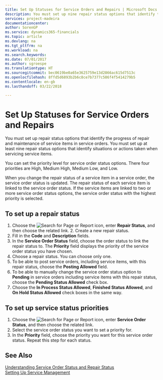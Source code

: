 ```yaml
---
title: Set Up Statuses for Service Orders and Repairs | Microsoft Docs
description: You must set up nine repair status options that identify the progress of repair and maintenance of service items in service orders.
services: project-madeira
documentationcenter: 
author: SorenGP
ms.service: dynamics365-financials
ms.topic: article
ms.devlang: na
ms.tgt_pltfrm: na
ms.workload: na
ms.search.keywords: 
ms.date: 07/01/2017
ms.author: sgroespe
ms.translationtype: HT
ms.sourcegitcommit: bec0619be0a65e3625759e13d2866ac615d7513c
ms.openlocfilehash: 8ffd5d6893b2b6c8ce7b7377c586f4f5414279b5
ms.contentlocale: en-gb
ms.lasthandoff: 03/22/2018

---
```

# <a name="set-up-statuses-for-service-orders-and-repairs"></a>Set Up Statuses for Service Orders and Repairs
You must set up repair status options that identify the progress of repair and maintenance of service items in service orders. You must set up at least nine repair status options that identify situations or actions taken when servicing service items.  

You can set the priority level for service order status options. There four priorities are High, Medium High, Medium Low, and Low.  
  
When you change the repair status of a service item in a service order, the service order status is updated. The repair status of each service item is linked to the service order status. If the service items are linked to two or more service order status options, the service order status with the highest priority is selected.  

## <a name="to-set-up-a-repair-status"></a>To set up a repair status  
1. Choose the ![Search for Page or Report](media/ui-search/search_small.png "Search for Page or Report icon") icon, enter **Repair Status**, and then choose the related link. 2. Create a new repair status.  
3. Fill in the **Code** and **Description** fields.  
4. In the **Service Order Status** field, choose the order status to link the repair status to. The **Priority** field displays the priority of the service order status you have chosen.  
5. Choose a repair status. You can choose only one.  
6. To be able to post service orders, including service items, with this repair status, choose the **Posting Allowed** field.  
7. To be able to manually change the service order status option to **Pending** in service orders including service items with this repair status, choose the **Pending Status Allowed** check box.  
8. Choose the **In Process Status Allowed**, **Finished Status Allowed**, and **On Hold Status Allowed** check boxes in the same way.
  
## <a name="to-set-up-service-status-priorities"></a>To set up service status priorities  
1. Choose the ![Search for Page or Report](media/ui-search/search_small.png "Search for Page or Report icon") icon, enter **Service Order Status**, and then choose the related link.  
2. Select the service order status you want to set a priority for.  
3. In the **Priority** field, choose the priority you want for this service order status. Repeat this step for each status.  
  
## <a name="see-also"></a>See Also  
[Understanding Service Order Status and Repair Status]()  
[Setting Up Service Management](service-setup-service.md)  

